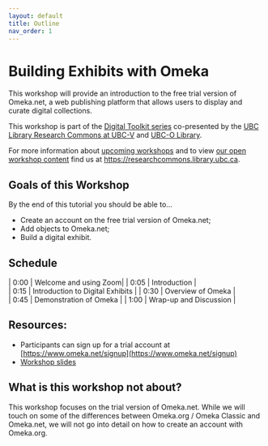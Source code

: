 ```yaml
---
layout: default
title: Outline
nav_order: 1
---
```


# Building Exhibits with Omeka
This workshop will provide an introduction to the free trial version of Omeka.net, a web publishing platform that allows users to display and curate digital collections.

This workshop is part of the <a href="https://libcal.library.ubc.ca/calendar/vancouver/?t=g&q=Digital%20toolkit&cid=7544&cal=7544&inc=0">Digital Toolkit series</a> co-presented by the <a href="https://researchcommons.library.ubc.ca/">UBC Library Research Commons at UBC-V</a>  and <a href="https://library.ok.ubc.ca/">UBC-O Library</a>.

For more information about [upcoming workshops](https://researchcommons.library.ubc.ca/events/) and to view [our open workshop content](https://researchcommons.library.ubc.ca/oer/) find us at <a href="
https://researchcommons.library.ubc.ca">https://researchcommons.library.ubc.ca</a>.

## Goals of this Workshop

By the end of this tutorial you should be able to…
* Create an account on the free trial version of Omeka.net;
* Add objects to Omeka.net;
* Build a digital exhibit.   

## Schedule

| 0:00 | Welcome and using Zoom|
| 0:05 | Introduction |  
| 0:15 | Introduction to Digital Exhibits |
| 0:30 | Overview of Omeka |   
| 0:45 | Demonstration of Omeka |
| 1:00 | Wrap-up and Discussion |

## Resources:
* Participants can sign up for a trial account at [https://www.omeka.net/signup](https://www.omeka.net/signup)
* [Workshop slides](https://docs.google.com/presentation/d/1e0hIIRb7OBR9xs0uH-3sj2_mUTsl0J2IoRvyY8jH3BU/edit?usp=sharing)

## What is this workshop not about?

This workshop focuses on the trial version of Omeka.net. While we will touch on some of the differences between Omeka.org / Omeka Classic and Omeka.net, we will not go into detail on how to create an account with Omeka.org.
